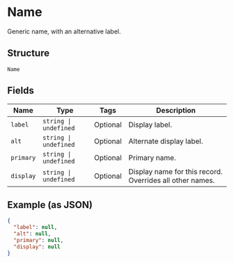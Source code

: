 
# Name

Generic name, with an alternative label.

## Structure

`Name`

## Fields

| Name | Type | Tags | Description |
|  --- | --- | --- | --- |
| `label` | `string \| undefined` | Optional | Display label. |
| `alt` | `string \| undefined` | Optional | Alternate display label. |
| `primary` | `string \| undefined` | Optional | Primary name. |
| `display` | `string \| undefined` | Optional | Display name for this record. Overrides all other names. |

## Example (as JSON)

```json
{
  "label": null,
  "alt": null,
  "primary": null,
  "display": null
}
```

